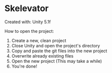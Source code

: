 # Skelevator
Created with: Unity 5.1f

How to open the project:
1. Create a new, clean project
2. Close Unity and open the project's directory
3. Copy and paste the git files into the new project
4. Overwrite already existing files
5. Open the new project (This may take a while)
6. You're done!
